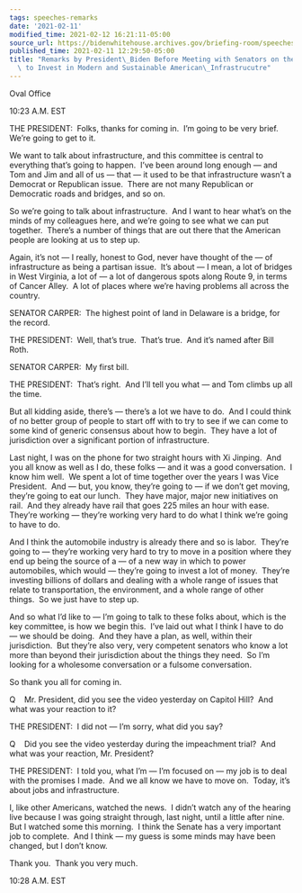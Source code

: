 ```yaml
---
tags: speeches-remarks
date: '2021-02-11'
modified_time: 2021-02-12 16:21:11-05:00
source_url: https://bidenwhitehouse.archives.gov/briefing-room/speeches-remarks/2021/02/11/remarks-by-president-biden-before-meeting-with-senators-on-the-critical-need-to-invest-in-modern-and-sustainable-american-infrastrucutre/
published_time: 2021-02-11 12:29:50-05:00
title: "Remarks by President\_Biden Before Meeting with Senators on the Critical Need\
  \ to Invest in Modern and Sustainable American\_Infrastrucutre"
---
```

 
Oval Office

10:23 A.M. EST

THE PRESIDENT:  Folks, thanks for coming in.  I’m going to be very
brief.  We’re going to get to it. 

We want to talk about infrastructure, and this committee is central to
everything that’s going to happen.  I’ve been around long enough — and
Tom and Jim and all of us — that — it used to be that infrastructure
wasn’t a Democrat or Republican issue.  There are not many Republican or
Democratic roads and bridges, and so on.

So we’re going to talk about infrastructure.  And I want to hear what’s
on the minds of my colleagues here, and we’re going to see what we can
put together.  There’s a number of things that are out there that the
American people are looking at us to step up.

Again, it’s not — I really, honest to God, never have thought of the —
of infrastructure as being a partisan issue.  It’s about — I mean, a lot
of bridges in West Virginia, a lot of — a lot of dangerous spots along
Route 9, in terms of Cancer Alley.  A lot of places where we’re having
problems all across the country.

SENATOR CARPER:  The highest point of land in Delaware is a bridge, for
the record.

THE PRESIDENT:  Well, that’s true.  That’s true.  And it’s named after
Bill Roth.

SENATOR CARPER:  My first bill.

THE PRESIDENT:  That’s right.  And I’ll tell you what — and Tom climbs
up all the time.

But all kidding aside, there’s — there’s a lot we have to do.  And I
could think of no better group of people to start off with to try to see
if we can come to some kind of generic consensus about how to begin. 
They have a lot of jurisdiction over a significant portion of
infrastructure. 

Last night, I was on the phone for two straight hours with Xi Jinping. 
And you all know as well as I do, these folks — and it was a good
conversation.  I know him well.  We spent a lot of time together over
the years I was Vice President.  And — but, you know, they’re going to —
if we don’t get moving, they’re going to eat our lunch.  They have
major, major new initiatives on rail.  And they already have rail that
goes 225 miles an hour with ease.  They’re working — they’re working
very hard to do what I think we’re going to have to do. 

And I think the automobile industry is already there and so is labor. 
They’re going to — they’re working very hard to try to move in a
position where they end up being the source of a — of a new way in which
to power automobiles, which would — they’re going to invest a lot of
money.  They’re investing billions of dollars and dealing with a whole
range of issues that relate to transportation, the environment, and a
whole range of other things.  So we just have to step up. 

And so what I’d like to — I’m going to talk to these folks about, which
is the key committee, is how we begin this.  I’ve laid out what I think
I have to do — we should be doing.  And they have a plan, as well,
within their jurisdiction.  But they’re also very, very competent
senators who know a lot more than beyond their jurisdiction about the
things they need.  So I’m looking for a wholesome conversation or a
fulsome conversation.

So thank you all for coming in. 

Q    Mr. President, did you see the video yesterday on Capitol Hill? 
And what was your reaction to it? 

THE PRESIDENT:  I did not — I’m sorry, what did you say?

Q    Did you see the video yesterday during the impeachment trial?  And
what was your reaction, Mr. President?

THE PRESIDENT:  I told you, what I’m — I’m focused on — my job is to
deal with the promises I made.  And we all know we have to move on. 
Today, it’s about jobs and infrastructure. 

I, like other Americans, watched the news.  I didn’t watch any of the
hearing live because I was going straight through, last night, until a
little after nine.  But I watched some this morning.  I think the Senate
has a very important job to complete.  And I think — my guess is some
minds may have been changed, but I don’t know. 

Thank you.  Thank you very much. 

10:28 A.M. EST
